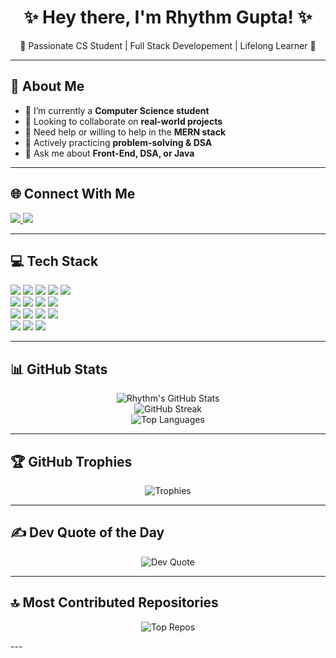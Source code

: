 <h1 align="center">✨ Hey there, I'm Rhythm Gupta! ✨</h1>
<p align="center">🌟 Passionate CS Student | Full Stack Developement | Lifelong Learner 🌟</p>

---

## 💫 About Me

- 🔭 I’m currently a **Computer Science student**
- 👯 Looking to collaborate on **real-world projects**
- 🤝 Need help or willing to help in the **MERN stack**
- 🌱 Actively practicing **problem-solving & DSA**
- 💬 Ask me about **Front-End, DSA, or Java**

---

## 🌐 Connect With Me

<p align="left">
  <a href="https://www.instagram.com/rhythm_5564/" target="_blank">
    <img src="https://img.shields.io/badge/Instagram-%23E4405F.svg?style=for-the-badge&logo=Instagram&logoColor=white" />
  </a>
  <a href="https://www.linkedin.com/in/rhythm-gupta-9137542a7/" target="_blank">
    <img src="https://img.shields.io/badge/LinkedIn-%230077B5.svg?style=for-the-badge&logo=linkedin&logoColor=white" />
  </a>
</p>

---

## 💻 Tech Stack

<p align="left">
  <!-- Programming Languages -->
  <img src="https://img.shields.io/badge/C-%2300599C.svg?style=flat&logo=c&logoColor=white"/>
  <img src="https://img.shields.io/badge/C++-%2300599C.svg?style=flat&logo=c%2B%2B&logoColor=white"/>
  <img src="https://img.shields.io/badge/Java-%23ED8B00.svg?style=flat&logo=openjdk&logoColor=white"/>
  <img src="https://img.shields.io/badge/Python-3670A0?style=flat&logo=python&logoColor=ffdd54"/>
  <img src="https://img.shields.io/badge/JavaScript-%23323330.svg?style=flat&logo=javascript&logoColor=%23F7DF1E"/>
  <br/>
  <!-- Web Technologies -->
  <img src="https://img.shields.io/badge/HTML5-%23E34F26.svg?style=flat&logo=html5&logoColor=white"/>
  <img src="https://img.shields.io/badge/CSS3-%231572B6.svg?style=flat&logo=css3&logoColor=white"/>
  <img src="https://img.shields.io/badge/Bootstrap-%238511FA.svg?style=flat&logo=bootstrap&logoColor=white"/>
  <img src="https://img.shields.io/badge/TailwindCSS-%2338B2AC.svg?style=flat&logo=tailwind-css&logoColor=white"/>
  <br/>
  <!-- Tools & Platforms -->
  <img src="https://img.shields.io/badge/Git-%23F05033.svg?style=flat&logo=git&logoColor=white"/>
  <img src="https://img.shields.io/badge/GitHub-%23121011.svg?style=flat&logo=github&logoColor=white"/>
  <img src="https://img.shields.io/badge/GitHub%20Actions-%232671E5.svg?style=flat&logo=githubactions&logoColor=white"/>
  <img src="https://img.shields.io/badge/Canva-%2300C4CC.svg?style=flat&logo=Canva&logoColor=white"/>
  <br/>
  <!-- Libraries -->
  <img src="https://img.shields.io/badge/NumPy-%23013243.svg?style=flat&logo=numpy&logoColor=white"/>
  <img src="https://img.shields.io/badge/Pandas-%23150458.svg?style=flat&logo=pandas&logoColor=white"/>
  <img src="https://img.shields.io/badge/SciPy-%230C55A5.svg?style=flat&logo=scipy&logoColor=white"/>
</p>

---

## 📊 GitHub Stats

<p align="center">
  <img src="https://github-readme-stats.vercel.app/api?username=Rhythm280&theme=dark&hide_border=false&include_all_commits=true&count_private=true" alt="Rhythm's GitHub Stats" />
  <br/>
  <img src="https://github-readme-streak-stats.herokuapp.com/?user=Rhythm280&theme=dark&hide_border=false" alt="GitHub Streak" />
  <br/>
  <img src="https://github-readme-stats.vercel.app/api/top-langs/?username=Rhythm280&theme=dark&hide_border=false&include_all_commits=true&count_private=true&layout=compact" alt="Top Languages" />
</p>

---

## 🏆 GitHub Trophies

<p align="center">
  <img src="https://github-profile-trophy.vercel.app/?username=Rhythm280&theme=radical&no-frame=false&no-bg=false&margin-w=4" alt="Trophies" />
</p>

---

## ✍️ Dev Quote of the Day

<p align="center">
  <img src="https://quotes-github-readme.vercel.app/api?type=horizontal&theme=radical" alt="Dev Quote"/>
</p>

---

## 🔝 Most Contributed Repositories

<p align="center">
  <img src="https://github-contributor-stats.vercel.app/api?username=Rhythm280&limit=5&theme=dark&combine_all_yearly_contributions=true" alt="Top Repos"/>
</p>
---

<!-- Proudly created with GPRM ( https://gprm.itsvg.in ) -->
